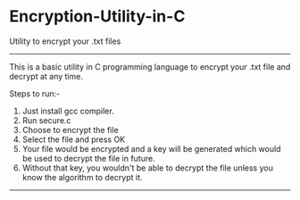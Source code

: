 # Encryption-Utility-in-C
Utility to encrypt your .txt files

--------------------------------------------------
This is a basic utility in C programming language to encrypt your .txt file and decrypt at any time.

Steps to run:-
1) Just install gcc compiler.
2) Run secure.c 
3) Choose to encrypt the file
4) Select the file and press OK
5) Your file would be encrypted and a key will be generated which would be used to decrypt the file in future.
6) Without that key, you wouldn't be able to decrypt the file unless you know the algorithm to decrypt it.
----------------------------------------------------
